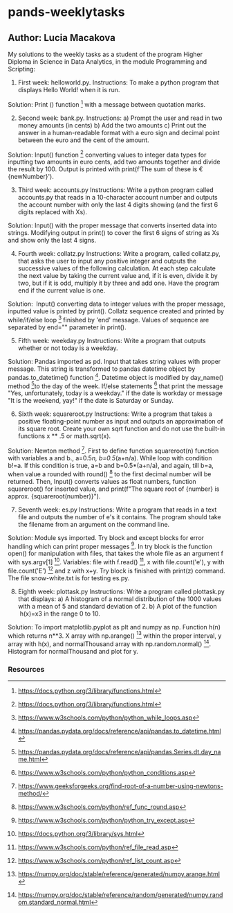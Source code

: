 # pands-weeklytasks
## Author: Lucia Macakova
My solutions to the weekly tasks as a student of the program Higher Diploma in Science in Data Analytics, in the module Programming and Scripting:
1. First week: helloworld.py. 
Instructions: To make a python program that displays Hello World! when it is run.

Solution: Print () function [^1] with a message between quotation marks.

2. Second week: bank.py. 
Instructions: 
a) Prompt the user and read in two money amounts (in cents)
b) Add the two amounts
c) Print out the answer in a human-readable format with a euro sign and decimal point between the euro and the cent of the amount.

Solution: Input() function [^1] converting values to integer data types for inputting two amounts in euro cents, add two amounts together and divide the result by 100. Output is printed with print(f'The sum of these is €{newNumber}').

3. Third week: accounts.py
Instructions: Write a python program called accounts.py that reads in a 10-character account number and outputs the account number with only the last 4 digits showing (and the first 6 digits replaced with Xs).

Solution: Input() with the proper message that converts inserted data into strings. Modifying output in print() to cover the first 6 signs of string as Xs and show only the last 4 signs.

4. Fourth week: collatz.py
Instructions: Write a program, called collatz.py, that asks the user to input any positive integer and outputs the successive values of the following calculation. At each step calculate the next value by taking the current value and, if it is even, divide it by two, but if it is odd, multiply it by three and add one. Have the program end if the current value is one.

Solution:  Input() converting data to integer values with the proper message, inputted value is printed by print(). Collatz sequence created and printed by while/if/else loop [^2] finished by 'end' message. Values of sequence are separated by end="" parameter in print().

5. Fifth week: weekday.py
Instructions: Write a program that outputs whether or not today is a weekday.

Solution: Pandas imported as pd. Input that takes string values with proper message. This string is transformed to pandas datetime object by pandas.to_datetime() function [^3]. Datetime object is modified by day_name() method [^4]to the day of the week. If/else statements [^5] that print the message "Yes, unfortunately, today is a weekday." if the date is workday or message "It is the weekend, yay!" if the date is Saturday or Sunday.

6. Sixth week: squareroot.py
Instructions: Write a program that takes a positive floating-point number as input and outputs an approximation of its square root. Create your own sqrt function and do not use the built-in functions x ** .5 or math.sqrt(x).

Solution: Newton method [^6]. First to define function squareroot(n) function with variables a and b., a=0.5*n, b=0.5*(a+n/a). While loop with condition b!=a. If this condition is true, a=b and b=0.5*(a+n/a), and again, till b=a, when value a rounded with round() [^7] to the first decimal number will be returned. Then, Input() converts values as float numbers,  function squareroot() for inserted value, and print(f"The square root of {number} is approx. {squareroot(number)}").

7. Seventh week: es.py
Instructions: Write a program that reads in a text file and outputs the number of e's it contains. The program should take the filename from an argument on the command line. 

Solution: Module sys imported. Try block and except blocks for error handling which can print proper messages [^8]. In try block is the function open() for manipulation with files, that takes the whole file as an argument f with sys.argv[1] [^9]. Variables: file with f.read() [^10], x with file.count('e'), y with file.count('E') [^11] and z with x+y. Try block is finished with print(z) command. The file snow-white.txt is for testing es.py.          

8. Eighth week: plottask.py
Instructions: Write a program called plottask.py that displays:
a) A histogram of a normal distribution of the 1000 values with a mean of 5 and standard deviation of 2. 
b) A plot of the function  h(x)=x3 in the range 0 to 10.

Solution: To import matplotlib.pyplot as plt and numpy as np. Function h(n) which returns n**3. X array with np.arange() [^12] within the proper interval, y array with h(x), and normalThousand array with np.random.normal() [^13]. Histogram for normalThousand and plot for y. 


### Resources
[^1]: https://docs.python.org/3/library/functions.html
[^2]: https://www.w3schools.com/python/python_while_loops.asp
[^3]: https://pandas.pydata.org/docs/reference/api/pandas.to_datetime.html
[^4]: https://pandas.pydata.org/docs/reference/api/pandas.Series.dt.day_name.html
[^5]: https://www.w3schools.com/python/python_conditions.asp
[^6]: https://www.geeksforgeeks.org/find-root-of-a-number-using-newtons-method/
[^7]: https://www.w3schools.com/python/ref_func_round.asp
[^8]: https://www.w3schools.com/python/python_try_except.asp
[^9]: https://docs.python.org/3/library/sys.html
[^10]:https://www.w3schools.com/python/ref_file_read.asp
[^11]:https://www.w3schools.com/python/ref_list_count.asp
[^12]:https://numpy.org/doc/stable/reference/generated/numpy.arange.html
[^13]:https://numpy.org/doc/stable/reference/random/generated/numpy.random.standard_normal.html

